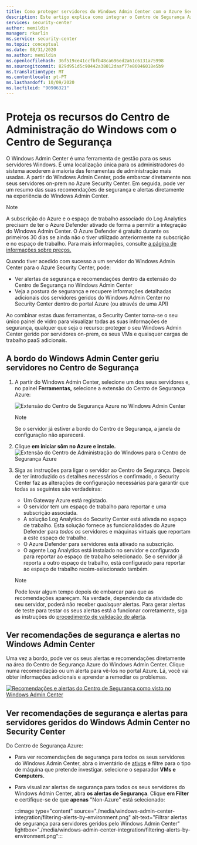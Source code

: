```yaml
---
title: Como proteger servidores do Windows Admin Center com o Azure Security Center
description: Este artigo explica como integrar o Centro de Segurança Azure com o Windows Admin Center
services: security-center
author: memildin
manager: rkarlin
ms.service: security-center
ms.topic: conceptual
ms.date: 08/31/2020
ms.author: memildin
ms.openlocfilehash: 36f519ce41ccfbfb48ca696ed2a61c6131a75998
ms.sourcegitcommit: 829d951d5c90442a38012daaf77e86046018e5b9
ms.translationtype: MT
ms.contentlocale: pt-PT
ms.lasthandoff: 10/09/2020
ms.locfileid: "90906321"
---
```

# <a name="protect-windows-admin-center-resources-with-security-center"></a>Proteja os recursos do Centro de Administração do Windows com o Centro de Segurança

O Windows Admin Center é uma ferramenta de gestão para os seus servidores Windows. É uma localização única para os administradores do sistema acederem à maioria das ferramentas de administração mais usadas. A partir do Windows Admin Center, pode embarcar diretamente nos seus servidores on-prem no Azure Security Center. Em seguida, pode ver um resumo das suas recomendações de segurança e alertas diretamente na experiência do Windows Admin Center.

> [!NOTE]
> A subscrição do Azure e o espaço de trabalho associado do Log Analytics precisam de ter o Azure Defender ativado de forma a permitir a integração do Windows Admin Center.
> O Azure Defender é gratuito durante os primeiros 30 dias se ainda não o tiver utilizado anteriormente na subscrição e no espaço de trabalho. Para mais informações, consulte [a página de informações sobre preços.](security-center-pricing.md)
>

Quando tiver acedido com sucesso a um servidor do Windows Admin Center para o Azure Security Center, pode:

* Ver alertas de segurança e recomendações dentro da extensão do Centro de Segurança no Windows Admin Center
* Veja a postura de segurança e recupere informações detalhadas adicionais dos servidores geridos do Windows Admin Center no Security Center dentro do portal Azure (ou através de uma API)

Ao combinar estas duas ferramentas, o Security Center torna-se o seu único painel de vidro para visualizar todas as suas informações de segurança, qualquer que seja o recurso: proteger o seu Windows Admin Center gerido por servidores on-prem, os seus VMs e quaisquer cargas de trabalho paaS adicionais.

## <a name="onboard-windows-admin-center-managed-servers-into-security-center"></a>A bordo do Windows Admin Center geriu servidores no Centro de Segurança

1. A partir do Windows Admin Center, selecione um dos seus servidores e, no painel **Ferramentas,** selecione a extensão do Centro de Segurança Azure:

    ![Extensão do Centro de Segurança Azure no Windows Admin Center](./media/windows-admin-center-integration/onboarding-from-wac.png)

    > [!NOTE]
    > Se o servidor já estiver a bordo do Centro de Segurança, a janela de configuração não aparecerá.

1. Clique **em iniciar sôm no Azure e instale.**
    ![Extensão do Centro de Administração do Windows para o Centro de Segurança Azure](./media/windows-admin-center-integration/onboarding-from-wac-welcome.png)

1. Siga as instruções para ligar o servidor ao Centro de Segurança. Depois de ter introduzido os detalhes necessários e confirmado, o Security Center faz as alterações de configuração necessárias para garantir que todas as seguintes são verdadeiras:
    * Um Gateway Azure está registado.
    * O servidor tem um espaço de trabalho para reportar e uma subscrição associada.
    * A solução Log Analytics do Security Center está ativada no espaço de trabalho. Esta solução fornece as funcionalidades do Azure Defender para *todos os* servidores e máquinas virtuais que reportam a este espaço de trabalho.
    * O Azure Defender para servidores está ativado na subscrição.
    * O agente Log Analytics está instalado no servidor e configurado para reportar ao espaço de trabalho selecionado. Se o servidor já reporta a outro espaço de trabalho, está configurado para reportar ao espaço de trabalho recém-selecionado também.

    > [!NOTE]
    > Pode levar algum tempo depois de embarcar para que as recomendações apareçam. Na verdade, dependendo da atividade do seu servidor, poderá não receber *quaisquer* alertas. Para gerar alertas de teste para testar os seus alertas está a funcionar corretamente, siga as instruções do [procedimento de validação do alerta](security-center-alert-validation.md).


## <a name="view-security-recommendations-and-alerts-in-windows-admin-center"></a>Ver recomendações de segurança e alertas no Windows Admin Center

Uma vez a bordo, pode ver os seus alertas e recomendações diretamente na área do Centro de Segurança Azure do Windows Admin Center. Clique numa recomendação ou um alerta para vê-los no portal Azure. Lá, você vai obter informações adicionais e aprender a remediar os problemas.

[![Recomendações e alertas do Centro de Segurança como visto no Windows Admin Center](media/windows-admin-center-integration/asc-recommendations-and-alerts-in-wac.png)](media/windows-admin-center-integration/asc-recommendations-and-alerts-in-wac.png#lightbox)

## <a name="view-security-recommendations-and-alerts-for-windows-admin-center-managed-servers-in-security-center"></a>Ver recomendações de segurança e alertas para servidores geridos do Windows Admin Center no Security Center
Do Centro de Segurança Azure:

* Para ver recomendações de segurança para todos os seus servidores do Windows Admin Center, abra o inventário de [ativos](asset-inventory.md) e filtre para o tipo de máquina que pretende investigar. selecione o separador **VMs e Computers.**

* Para visualizar alertas de segurança para todos os seus servidores do Windows Admin Center, abra **os alertas de Segurança**. Clique **em Filter** e certifique-se de que **apenas** "Non-Azure" está selecionado:

    :::image type="content" source="./media/windows-admin-center-integration/filtering-alerts-by-environment.png" alt-text="Filtrar alertas de segurança para servidores geridos pelo Windows Admin Center" lightbox="./media/windows-admin-center-integration/filtering-alerts-by-environment.png":::